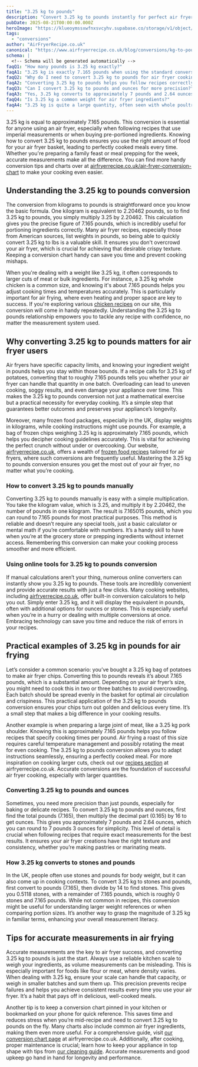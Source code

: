 ```yaml
---
title: "3.25 kg to pounds"
description: "Convert 3.25 kg to pounds instantly for perfect air fryer portions. Get easy charts, tips, and avoid recipe confusion with our simple guide."
pubDate: 2025-08-21T00:00:00.000Z
heroImage: "https://klueoymssxwfnxsvcyhv.supabase.co/storage/v1/object/public/Shmucket/3-25-kg-to-pounds.webp"
tags:
  - "conversions"
author: "AirFryerRecipe.co.uk"
canonical: "https://www.airfryerrecipe.co.uk/blog/conversions/kg-to-pounds/3-25-kg-to-pounds"
schema: |
  <!-- Schema will be generated automatically -->
faqQ1: "How many pounds is 3.25 kg exactly?"
faqA1: "3.25 kg is exactly 7.165 pounds when using the standard conversion factor of 1 kg equals 2.20462 pounds. This precise figure is useful for recipes requiring accurate measurements, especially in air frying where portion size affects cooking time and results. For most practical purposes, you can round it to 7.17 pounds without significant impact on your dish."
faqQ2: "Why do I need to convert 3.25 kg to pounds for air fryer cooking?"
faqA2: "Converting 3.25 kg to pounds helps you follow recipes correctly, especially those from regions using imperial measurements. Air fryers have limited basket capacity, and knowing the weight in pounds ensures you don't overcrowd it, which is crucial for even cooking and crispiness. It also helps you compare portion sizes and adjust cooking times based on common guidelines that often use pounds per minute of cooking."
faqQ3: "Can I convert 3.25 kg to pounds and ounces for more precision?"
faqA3: "Yes, 3.25 kg converts to approximately 7 pounds and 2.64 ounces. To calculate this, multiply the decimal part of the pounds (0.165 from 7.165) by 16, since there are 16 ounces in a pound. This level of precision is helpful for baking or when following detailed recipes where small weight differences matter. For most air frying, rounding to the nearest ounce is perfectly acceptable."
faqQ4: "Is 3.25 kg a common weight for air fryer ingredients?"
faqA4: "3.25 kg is quite a large quantity, often seen with whole poultry, big cuts of meat, or bulk ingredients like potatoes. While most air fryer recipes use smaller portions, this conversion is handy for meal prepping or cooking for a crowd. Always check your air fryer's capacity before attempting to cook 3.25 kg (7.165 pounds) of food, as you may need to batch cook for best results."
---
```

<p>3.25 kg is equal to approximately 7.165 pounds. This conversion is essential for anyone using an air fryer, especially when following recipes that use imperial measurements or when buying pre-portioned ingredients. Knowing how to convert 3.25 kg to pounds ensures you use the right amount of food for your air fryer basket, leading to perfectly cooked meals every time. Whether you're preparing a family feast or meal prepping for the week, accurate measurements make all the difference. You can find more handy conversion tips and charts over at <a href=https://www.airfryerrecipe.co.uk/air-fryer-conversion-chart>airfryerrecipe.co.uk/air-fryer-conversion-chart</a> to make your cooking even easier.</p>

<h2>Understanding the 3.25 kg to pounds conversion</h2>
<p>The conversion from kilograms to pounds is straightforward once you know the basic formula. One kilogram is equivalent to 2.20462 pounds, so to find 3.25 kg to pounds, you simply multiply 3.25 by 2.20462. This calculation gives you the precise figure of 7.165 pounds, which is incredibly useful for portioning ingredients correctly. Many air fryer recipes, especially those from American sources, list weights in pounds, so being able to quickly convert 3.25 kg to lbs is a valuable skill. It ensures you don't overcrowd your air fryer, which is crucial for achieving that desirable crispy texture. Keeping a conversion chart handy can save you time and prevent cooking mishaps.</p>

<p>When you're dealing with a weight like 3.25 kg, it often corresponds to larger cuts of meat or bulk ingredients. For instance, a 3.25 kg whole chicken is a common size, and knowing it's about 7.165 pounds helps you adjust cooking times and temperatures accurately. This is particularly important for air frying, where even heating and proper space are key to success. If you're exploring various <a href=https://www.airfryerrecipe.co.uk/recipe-category/chicken>chicken recipes</a> on our site, this conversion will come in handy repeatedly. Understanding the 3.25 kg to pounds relationship empowers you to tackle any recipe with confidence, no matter the measurement system used.</p>

<h2>Why converting 3.25 kg to pounds matters for air fryer users</h2>
<p>Air fryers have specific capacity limits, and knowing your ingredient weight in pounds helps you stay within those bounds. If a recipe calls for 3.25 kg of potatoes, converting that to roughly 7.165 pounds tells you whether your air fryer can handle that quantity in one batch. Overloading can lead to uneven cooking, soggy results, and even damage your appliance over time. This makes the 3.25 kg to pounds conversion not just a mathematical exercise but a practical necessity for everyday cooking. It’s a simple step that guarantees better outcomes and preserves your appliance’s longevity.</p>

<p>Moreover, many frozen food packages, especially in the UK, display weights in kilograms, while cooking instructions might use pounds. For example, a bag of frozen chips weighing 3.25 kg is approximately 7.165 pounds, which helps you decipher cooking guidelines accurately. This is vital for achieving the perfect crunch without under or overcooking. Our website, <a href=https://www.airfryerrecipe.co.uk/>airfryerrecipe.co.uk</a>, offers a wealth of <a href=https://www.airfryerrecipe.co.uk/recipe-category/frozen-foods>frozen food recipes</a> tailored for air fryers, where such conversions are frequently useful. Mastering the 3.25 kg to pounds conversion ensures you get the most out of your air fryer, no matter what you’re cooking.</p>

<h3>How to convert 3.25 kg to pounds manually</h3>
<p>Converting 3.25 kg to pounds manually is easy with a simple multiplication. You take the kilogram value, which is 3.25, and multiply it by 2.20462, the number of pounds in one kilogram. The result is 7.165015 pounds, which you can round to 7.165 pounds for most practical purposes. This method is reliable and doesn’t require any special tools, just a basic calculator or mental math if you’re comfortable with numbers. It’s a handy skill to have when you’re at the grocery store or prepping ingredients without internet access. Remembering this conversion can make your cooking process smoother and more efficient.</p>

<h3>Using online tools for 3.25 kg to pounds conversion</h3>
<p>If manual calculations aren’t your thing, numerous online converters can instantly show you 3.25 kg to pounds. These tools are incredibly convenient and provide accurate results with just a few clicks. Many cooking websites, including <a href=https://www.airfryerrecipe.co.uk/>airfryerrecipe.co.uk</a>, offer built-in conversion calculators to help you out. Simply enter 3.25 kg, and it will display the equivalent in pounds, often with additional options for ounces or stones. This is especially useful when you’re in a hurry or dealing with multiple conversions at once. Embracing technology can save you time and reduce the risk of errors in your recipes.</p>

<h2>Practical examples of 3.25 kg in pounds for air frying</h2>
<p>Let’s consider a common scenario: you’ve bought a 3.25 kg bag of potatoes to make air fryer chips. Converting this to pounds reveals it’s about 7.165 pounds, which is a substantial amount. Depending on your air fryer’s size, you might need to cook this in two or three batches to avoid overcrowding. Each batch should be spread evenly in the basket for optimal air circulation and crispiness. This practical application of the 3.25 kg to pounds conversion ensures your chips turn out golden and delicious every time. It’s a small step that makes a big difference in your cooking results.</p>

<p>Another example is when preparing a large joint of meat, like a 3.25 kg pork shoulder. Knowing this is approximately 7.165 pounds helps you follow recipes that specify cooking times per pound. Air frying a roast of this size requires careful temperature management and possibly rotating the meat for even cooking. The 3.25 kg to pounds conversion allows you to adapt instructions seamlessly, ensuring a perfectly cooked meal. For more inspiration on cooking larger cuts, check out our <a href=https://www.airfryerrecipe.co.uk/recipes>recipes section</a> at airfryerrecipe.co.uk. Accurate conversions are the foundation of successful air fryer cooking, especially with larger quantities.</p>

<h3>Converting 3.25 kg to pounds and ounces</h3>
<p>Sometimes, you need more precision than just pounds, especially for baking or delicate recipes. To convert 3.25 kg to pounds and ounces, first find the total pounds (7.165), then multiply the decimal part (0.165) by 16 to get ounces. This gives you approximately 7 pounds and 2.64 ounces, which you can round to 7 pounds 3 ounces for simplicity. This level of detail is crucial when following recipes that require exact measurements for the best results. It ensures your air fryer creations have the right texture and consistency, whether you’re making pastries or marinating meats.</p>

<h3>How 3.25 kg converts to stones and pounds</h3>
<p>In the UK, people often use stones and pounds for body weight, but it can also come up in cooking contexts. To convert 3.25 kg to stones and pounds, first convert to pounds (7.165), then divide by 14 to find stones. This gives you 0.5118 stones, with a remainder of 7.165 pounds, which is roughly 0 stones and 7.165 pounds. While not common in recipes, this conversion might be useful for understanding larger weight references or when comparing portion sizes. It’s another way to grasp the magnitude of 3.25 kg in familiar terms, enhancing your overall measurement literacy.</p>

<h2>Tips for accurate measurements in air frying</h2>
<p>Accurate measurements are the key to air fryer success, and converting 3.25 kg to pounds is just the start. Always use a reliable kitchen scale to weigh your ingredients, as volume measurements can be misleading. This is especially important for foods like flour or meat, where density varies. When dealing with 3.25 kg, ensure your scale can handle that capacity, or weigh in smaller batches and sum them up. This precision prevents recipe failures and helps you achieve consistent results every time you use your air fryer. It’s a habit that pays off in delicious, well-cooked meals.</p>

<p>Another tip is to keep a conversion chart pinned in your kitchen or bookmarked on your phone for quick reference. This saves time and reduces stress when you’re mid-recipe and need to convert 3.25 kg to pounds on the fly. Many charts also include common air fryer ingredients, making them even more useful. For a comprehensive guide, visit <a href=https://www.airfryerrecipe.co.uk/air-fryer-conversion-chart>our conversion chart page</a> at airfryerrecipe.co.uk. Additionally, after cooking, proper maintenance is crucial; learn how to keep your appliance in top shape with tips from <a href=https://www.airfryerrecipe.co.uk/air-fryer-cleaner>our cleaning guide</a>. Accurate measurements and good upkeep go hand in hand for longevity and performance.</p>
